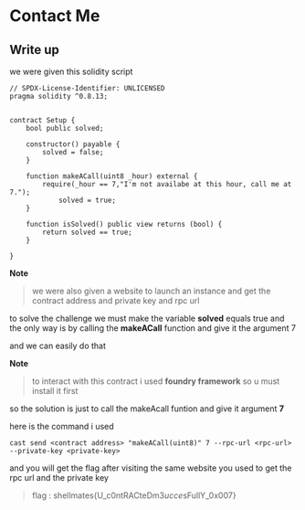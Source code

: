 # Contact Me
## Write up

we were given this solidity script
```
// SPDX-License-Identifier: UNLICENSED
pragma solidity ^0.8.13;


contract Setup {
    bool public solved;

    constructor() payable {
        solved = false;
    }

    function makeACall(uint8 _hour) external {
        require(_hour == 7,"I'm not availabe at this hour, call me at 7.");
            solved = true;
    }

    function isSolved() public view returns (bool) {
        return solved == true;
    }

}
```
**Note**
>we were also given a website to launch an instance and get the contract address and private key and rpc url

to solve the challenge we must make the variable **solved** equals true and the only way is by calling the **makeACall** function and give it the argument 7

and we can easily do that 

**Note**
> to interact with this contract i used **foundry framework** so u must install it first

so the solution is just to call the makeAcall funtion and give it argument **7**

here is the command i used
```
cast send <contract address> "makeACall(uint8)" 7 --rpc-url <rpc-url> --private-key <private-key>
```

and you will get the flag after visiting the same website you used to get the rpc url and the private key

> flag : shellmates{U_c0ntRACteDm3$ucce$sFullY_0x007}
